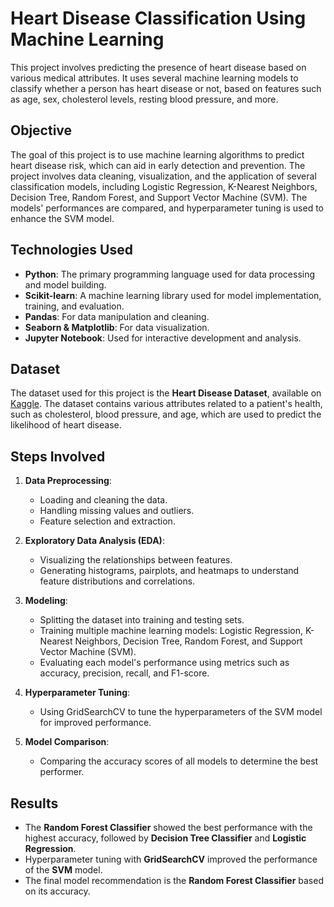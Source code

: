 # Heart Disease Classification Using Machine Learning

This project involves predicting the presence of heart disease based on various medical attributes. It uses several machine learning models to classify whether a person has heart disease or not, based on features such as age, sex, cholesterol levels, resting blood pressure, and more.

## Objective

The goal of this project is to use machine learning algorithms to predict heart disease risk, which can aid in early detection and prevention. The project involves data cleaning, visualization, and the application of several classification models, including Logistic Regression, K-Nearest Neighbors, Decision Tree, Random Forest, and Support Vector Machine (SVM). The models' performances are compared, and hyperparameter tuning is used to enhance the SVM model.

## Technologies Used

- **Python**: The primary programming language used for data processing and model building.
- **Scikit-learn**: A machine learning library used for model implementation, training, and evaluation.
- **Pandas**: For data manipulation and cleaning.
- **Seaborn & Matplotlib**: For data visualization.
- **Jupyter Notebook**: Used for interactive development and analysis.

## Dataset

The dataset used for this project is the **Heart Disease Dataset**, available on [Kaggle](https://www.kaggle.com/datasets/mexwell/heart-disease-dataset/data). The dataset contains various attributes related to a patient's health, such as cholesterol, blood pressure, and age, which are used to predict the likelihood of heart disease.

## Steps Involved

1. **Data Preprocessing**:
   - Loading and cleaning the data.
   - Handling missing values and outliers.
   - Feature selection and extraction.

2. **Exploratory Data Analysis (EDA)**:
   - Visualizing the relationships between features.
   - Generating histograms, pairplots, and heatmaps to understand feature distributions and correlations.

3. **Modeling**:
   - Splitting the dataset into training and testing sets.
   - Training multiple machine learning models: Logistic Regression, K-Nearest Neighbors, Decision Tree, Random Forest, and Support Vector Machine (SVM).
   - Evaluating each model's performance using metrics such as accuracy, precision, recall, and F1-score.

4. **Hyperparameter Tuning**:
   - Using GridSearchCV to tune the hyperparameters of the SVM model for improved performance.

5. **Model Comparison**:
   - Comparing the accuracy scores of all models to determine the best performer.

## Results

- The **Random Forest Classifier** showed the best performance with the highest accuracy, followed by **Decision Tree Classifier** and **Logistic Regression**.
- Hyperparameter tuning with **GridSearchCV** improved the performance of the **SVM** model.
- The final model recommendation is the **Random Forest Classifier** based on its accuracy.
